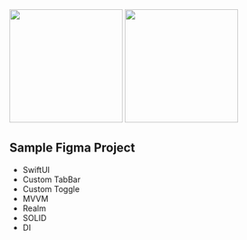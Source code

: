 <img src = https://github.com/user-attachments/assets/92fbb5e9-8412-4187-b8d3-47eb6307b786 width="200">
<img src = https://github.com/user-attachments/assets/843a6401-1a4a-4364-ac98-8bd2d94d7fbf width="200">

## Sample Figma Project 

- SwiftUI
- Custom TabBar
- Custom Toggle
- MVVM
- Realm
- SOLID
- DI
